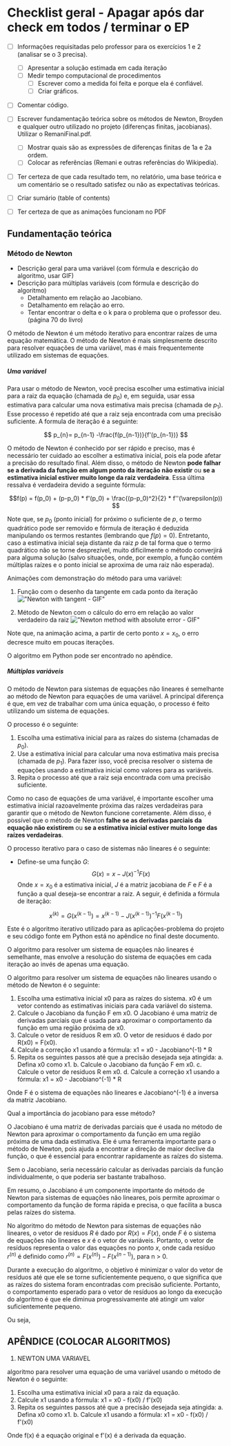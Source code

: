 # Checklist geral - Apagar após dar check em todos / terminar o EP


- [ ] Informações requisitadas pelo professor para os exercícios 1 e 2 (analisar se o 3 precisa).
	- [ ] Apresentar a solução estimada em cada iteração
	- [ ] Medir tempo computacional de procedimentos
		- [ ] Escrever como a medida foi feita e porque ela é confiável.
		- [ ] Criar gráficos.

- [ ] Comentar código.

- [ ] Escrever fundamentação teórica sobre os métodos de Newton, Broyden e qualquer outro utilizado no projeto (diferenças finitas, jacobianas). Utilizar o RemaniFinal.pdf.
	- [ ] Mostrar quais são as expressões de diferenças finitas de 1a e 2a ordem.
	- [ ] Colocar as referências (Remani e outras referências do Wikipedia).

- [ ] Ter certeza de que cada resultado tem, no relatório, uma base teórica e um comentário se o resultado satisfez ou não as expectativas teóricas.
- [ ] Criar sumário (table of contents)
- [ ] Ter certeza de que as animações funcionam no PDF

## Fundamentação teórica

### Método de Newton

* Descrição geral para uma variável (com fórmula e descrição do algoritmo, usar GIF)
* Descrição para múltiplas variáveis (com fórmula e descrição do algoritmo)
	* Detalhamento em relação ao Jacobiano.
	* Detalhamento em relação ao erro.
	* Tentar encontrar o delta e o k para o problema que o professor deu. (página 70 do livro)

O método de Newton é um método iterativo para encontrar raízes de uma equação matemática. O método de Newton é mais simplesmente descrito para resolver equações de uma variável, mas é mais frequentemente utilizado em sistemas de equações.

##### Uma variável
Para usar o método de Newton, você precisa escolher uma estimativa inicial para a raiz da equação (chamada de $p_0$) e, em seguida, usar essa estimativa para calcular uma nova estimativa mais precisa (chamada de $p_1$). Esse processo é repetido até que a raiz seja encontrada com uma precisão suficiente. A formula de iteração é a seguinte:

$$ p_{n}= p_{n-1} -\frac{f(p_{n-1})}{f'(p_{n-1})} $$

O método de Newton é conhecido por ser rápido e preciso, mas é necessário ter cuidado ao escolher a estimativa inicial, pois ela pode afetar a precisão do resultado final. Além disso, o método de Newton **pode falhar se a derivada da função em algum ponto da iteração não existir** ou **se a estimativa inicial estiver muito longe da raiz verdadeira**.
Essa última ressalva é verdadeira devido a seguinte fórmula:

$$f(p) = f(p_0) + (p-p_0) * f'(p_0) + \frac{(p-p_0)^2}{2} * f''(\varepsilon(p)) $$

Note que, se $p_0$ (ponto inicial) for próximo o suficiente de $p$, o termo quadrático pode ser removido e fórmula de iteração é deduzida manipulando os termos restantes (lembrando que $f(p) = 0$). Entretanto, caso a estimativa inicial seja distante da raiz $p$ de tal forma que o termo quadrático não se torne desprezível, muito dificilmente o método converjirá para alguma solução (salvo situações, onde, por exemplo, a função contém múltiplas raízes e o ponto inicial se aproxima de uma raiz não esperada). 

Animações com demonstração do método para uma variável:

1. Função com o desenho da tangente em cada ponto da iteração
 !["Newton with tangent - GIF"](assets/NewtonIteration_Ani.gif)
 
 2. Método de Newton com o cálculo do erro em relação ao valor verdadeiro da raiz
!["Newton method with absolute error - GIF"](assets/newton-method-with-error.gif)

Note que, na animação acima, a partir de certo ponto $x = x_0$, o erro decresce muito em poucas iterações. 

O algoritmo em Python pode ser encontrado no apêndice.

##### Múltiplas variáveis

O método de Newton para sistemas de equações não lineares é semelhante ao método de Newton para equações de uma variável. A principal diferença é que, em vez de trabalhar com uma única equação, o processo é feito utilizando um sistema de equações.

O processo é o seguinte:

1. Escolha uma estimativa inicial para as raízes do sistema (chamadas de $p_0$).
2. Use a estimativa inicial para calcular uma nova estimativa mais precisa (chamada de $p_1$). Para fazer isso, você precisa resolver o sistema de equações usando a estimativa inicial como valores para as variáveis.
3.  Repita o processo até que a raiz seja encontrada com uma precisão suficiente.

Como no caso de equações de uma variável, é importante escolher uma estimativa inicial razoavelmente próxima das raízes verdadeiras para garantir que o método de Newton funcione corretamente. Além disso, é possível que o método de Newton **falhe se as derivadas parciais da equação não existirem** ou **se a estimativa inicial estiver muito longe das raízes verdadeiras**.

O processo iterativo para o caso de sistemas não lineares é o seguinte:

* Define-se uma função $G$:
  $$G(x) = x - J(x)^{-1}F(x) $$
  Onde $x = x_0$ é a estimativa inicial, $J$ é a matriz jacobiana de $F$ e $F$ é a função a qual deseja-se encontrar a raiz. A seguir, é definida a fórmula de iteração:
 
$$ x^{(k)} = G(x^{(k-1)}) = x^{(k-1)} - J(x^{(k-1)})^{-1}F(x^{(k-1)}) $$

Este é o algoritmo iterativo utilizado para as aplicações-problema do projeto e seu código fonte em Python está no apêndice no final deste documento.


O algoritmo para resolver um sistema de equações não lineares é semelhante, mas envolve a resolução do sistema de equações em cada iteração ao invés de apenas uma equação.

O algoritmo para resolver um sistema de equações não lineares usando o método de Newton é o seguinte:

1. Escolha uma estimativa inicial x0 para as raízes do sistema. x0 é um vetor contendo as estimativas iniciais para cada variável do sistema.
2. Calcule o Jacobiano da função F em x0. O Jacobiano é uma matriz de derivadas parciais que é usada para aproximar o comportamento da função em uma região próxima de x0.
3. Calcule o vetor de residuos R em x0. O vetor de residuos é dado por R(x0) = F(x0).
4. Calcule a correção x1 usando a fórmula: x1 = x0 - Jacobiano^(-1) * R
5. Repita os seguintes passos até que a precisão desejada seja atingida: a. Defina x0 como x1. b. Calcule o Jacobiano da função F em x0. c. Calcule o vetor de residuos R em x0. d. Calcule a correção x1 usando a fórmula: x1 = x0 - Jacobiano^(-1) * R

Onde F é o sistema de equações não lineares e Jacobiano^(-1) é a inversa da matriz Jacobiano.

Qual a importância do jacobiano para esse método?

O Jacobiano é uma matriz de derivadas parciais que é usada no método de Newton para aproximar o comportamento da função em uma região próxima de uma dada estimativa. Ele é uma ferramenta importante para o método de Newton, pois ajuda a encontrar a direção de maior declive da função, o que é essencial para encontrar rapidamente as raízes do sistema.

Sem o Jacobiano, seria necessário calcular as derivadas parciais da função individualmente, o que poderia ser bastante trabalhoso. 

Em resumo, o Jacobiano é um componente importante do método de Newton para sistemas de equações não lineares, pois permite aproximar o comportamento da função de forma rápida e precisa, o que facilita a busca pelas raízes do sistema.

No algoritmo do método de Newton para sistemas de equações não lineares, o vetor de resíduos $R$ é dado por $R(x) = F(x)$, onde $F$ é o sistema de equações não lineares e $x$ é o vetor de variáveis. Portanto, o vetor de resíduos representa o valor das equações no ponto $x$, onde cada resíduo $r^{(n)}$ é definido como $r^{(n)} = F(x^{(n)}) -F(x^{(n-1)})$, para n > 0.

Durante a execução do algoritmo, o objetivo é minimizar o valor do vetor de resíduos até que ele se torne suficientemente pequeno, o que significa que as raízes do sistema foram encontradas com precisão suficiente. Portanto, o comportamento esperado para o vetor de resíduos ao longo da execução do algoritmo é que ele diminua progressivamente até atingir um valor suficientemente pequeno.

Ou seja, 

## APÊNDICE (COLOCAR ALGORITMOS)

1. NEWTON UMA VARIAVEL

algoritmo para resolver uma equação de uma variável usando o método de Newton é o seguinte:
1.  Escolha uma estimativa inicial x0 para a raiz da equação.
2.  Calcule x1 usando a fórmula: x1 = x0 - f(x0) / f'(x0)
3.  Repita os seguintes passos até que a precisão desejada seja atingida: a. Defina x0 como x1. b. Calcule x1 usando a fórmula: x1 = x0 - f(x0) / f'(x0)

Onde f(x) é a equação original e f'(x) é a derivada da equação.
